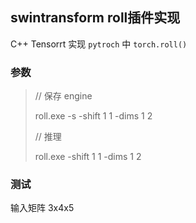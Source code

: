 

## swintransform roll插件实现

C++ Tensorrt 实现 `pytroch` 中  `torch.roll()` 


### 参数


> // 保存 engine 
> 
> roll.exe -s -shift 1 1 -dims 1 2
> 
> // 推理
> 
> roll.exe -shift 1 1 -dims 1 2

### 测试

输入矩阵 3x4x5


